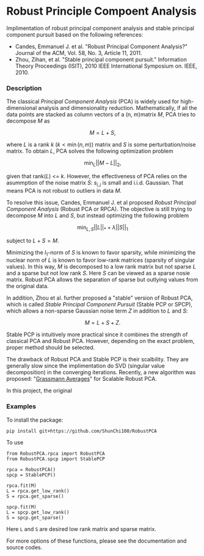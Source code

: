 # Robust Principle Compoent Analysis

Implimentation of robust principal component analysis and stable principal component pursuit based on the following references:

* Candes, Emmanuel J. et al. "Robust Principal Component Analysis?" Journal of the ACM, Vol. 58, No. 3, Article 11, 2011.
* Zhou, Zihan, et al. "Stable principal component pursuit." Information Theory Proceedings (ISIT), 2010 IEEE International Symposium on. IEEE, 2010.

### Description
The classical _Principal Component Analysis_ (PCA) is widely used for high-dimensional analysis and dimensionality reduction. Mathematically, if all the data points are stacked as column vectors of a (n, m)matrix $M$, PCA tries to decompose $M$ as

$$M = L + S,$$

where $L$ is a rank $k$ ($k<\min(n,m)$) matrix and $S$ is some perturbation/noise matrix. To obtain $L$, PCA solves the following optimization problem

$$\min_{L} ||M-L||_2,$$

given that rank($L$) <= $k$. However, the effectiveness of PCA relies on the asummption of the noise matrix $S$: $s_{i,j}$ is small and i.i.d. Gaussian. That means PCA is not robust to outliers in data $M$.

To resolve this issue, Candes, Emmanuel J. et al proposed _Robust Principal Component Analysis_ (Robust PCA or RPCA). The objective is still trying to decompose $M$ into $L$ and $S$, but instead optimizing the following problem

$$ \min_{L,S} ||L||_{*} + \lambda||S||_{1}$$

subject to $L+S = M$.

Minimizing the $l_1$-norm of $S$ is known to favor sparsity, while minimizing the
nuclear norm of $L$ is known to favor low-rank matrices (sparsity of singular values). In this way, $M$ is decomposed to a low rank matrix but not sparse $L$ and a sparse but not low rank $S$. Here $S$ can be viewed as a sparse nosie matrix. Robust PCA allows the separation of sparse but outlying values from the original data.  

In addition, Zhou et al. further proposed a "stable" version of Robust PCA, which is called _Stable Principal Component Pursuit_ (Stable PCP or SPCP), which allows a non-sparse Gaussian noise term $Z$ in addition to $L$ and $S$:

$$M = L+S+Z.$$

Stable PCP is intuitively more practical since it combines the strength of classical PCA and Robust PCA. However, depending on the exact problem, proper method should be selected.

The drawback of Robust PCA and Stable PCP is their scalbility. They are generally slow since the implimentation do SVD (singular value decomposition) in the converging iterations. Recently, a new algorithm was proposed: "[Grassmann Averages](https://ieeexplore.ieee.org/document/6909882)" for Scalable Robust PCA.

In this project, the original

### Examples

To install the package:
```
pip install git+https://github.com/ShunChi100/RobustPCA
```

To use
```
from RobustPCA.rpca import RobustPCA
from RobustPCA.spcp import StablePCP

rpca = RobustPCA()
spcp = StablePCP()

rpca.fit(M)
L = rpca.get_low_rank()
S = rpca.get_sparse()

spcp.fit(M)
L = spcp.get_low_rank()
S = spcp.get_sparse()
```
Here `L` and `S` are desired low rank matrix and sparse matrix.

For more options of these functions, please see the documentation and source codes.

